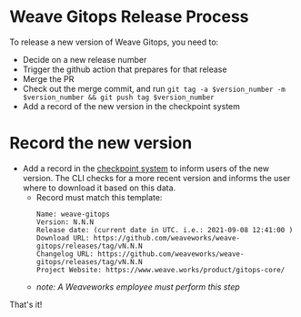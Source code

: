 # Weave Gitops Release Process

To release a new version of Weave Gitops, you need to:
- Decide on a new release number
- Trigger the github action that prepares for that release
- Merge the PR
- Check out the merge commit, and run `git tag -a $version_number -m $version_number && git push tag $version_number`
- Add a record of the new version in the checkpoint system

# Record the new version
- Add a record in the [checkpoint system](https://checkpoint-api.weave.works/admin) to inform users of the new version.  The CLI checks for a more recent version and informs the user where to download it based on this data.
  - Record must match this template:
     ```
    Name: weave-gitops
    Version: N.N.N
    Release date: (current date in UTC. i.e.: 2021-09-08 12:41:00 )
    Download URL: https://github.com/weaveworks/weave-gitops/releases/tag/vN.N.N
    Changelog URL: https://github.com/weaveworks/weave-gitops/releases/tag/vN.N.N
    Project Website: https://www.weave.works/product/gitops-core/
    ```
  - _note: A Weaveworks employee must perform this step_

That's it!
